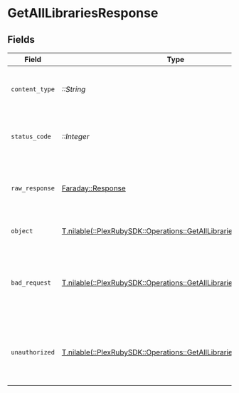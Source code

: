 # GetAllLibrariesResponse


## Fields

| Field                                                                                                                       | Type                                                                                                                        | Required                                                                                                                    | Description                                                                                                                 |
| --------------------------------------------------------------------------------------------------------------------------- | --------------------------------------------------------------------------------------------------------------------------- | --------------------------------------------------------------------------------------------------------------------------- | --------------------------------------------------------------------------------------------------------------------------- |
| `content_type`                                                                                                              | *::String*                                                                                                                  | :heavy_check_mark:                                                                                                          | HTTP response content type for this operation                                                                               |
| `status_code`                                                                                                               | *::Integer*                                                                                                                 | :heavy_check_mark:                                                                                                          | HTTP response status code for this operation                                                                                |
| `raw_response`                                                                                                              | [Faraday::Response](https://www.rubydoc.info/gems/faraday/Faraday/Response)                                                 | :heavy_check_mark:                                                                                                          | Raw HTTP response; suitable for custom response parsing                                                                     |
| `object`                                                                                                                    | [T.nilable(::PlexRubySDK::Operations::GetAllLibrariesResponseBody)](../../models/operations/getalllibrariesresponsebody.md) | :heavy_minus_sign:                                                                                                          | The libraries available on the Server                                                                                       |
| `bad_request`                                                                                                               | [T.nilable(::PlexRubySDK::Operations::GetAllLibrariesBadRequest)](../../models/operations/getalllibrariesbadrequest.md)     | :heavy_minus_sign:                                                                                                          | Bad Request - A parameter was not specified, or was specified incorrectly.                                                  |
| `unauthorized`                                                                                                              | [T.nilable(::PlexRubySDK::Operations::GetAllLibrariesUnauthorized)](../../models/operations/getalllibrariesunauthorized.md) | :heavy_minus_sign:                                                                                                          | Unauthorized - Returned if the X-Plex-Token is missing from the header or query.                                            |